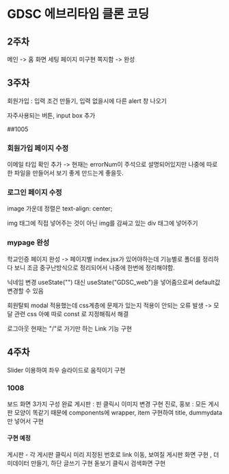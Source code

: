 # GDSC 에브리타임 클론 코딩

## 2주차
메인 -> 홈 화면 세팅 페이지 미구현
쪽지함 -> 완성


## 3주차
회원가입 : 입력 조건 만들기, 입력 없을시에 다른 alert 창 나오기

자주사용되는 버튼, input box 추가

##1005
### 회원가입 페이지 수정
이메일 타입 확인 추가 -> 현재는 errorNum이 주석으로 설명되어있지만 나중에 따로 한 파일을 만들어서 보기 좋게 만드는게 좋을듯.

### 로그인 페이지 수정

image 가운데 정렬은 text-align: center;

img 태그에 직접 넣어주는 것이 아닌 img를 감싸고 있는 div 태그에 넣어주기

### mypage 완성
학교인증 페이지 완성 -> 페이지별 index.jsx가 있어야하는데 기능별로 폴더를 정리하다 보니 조금 중구난방식으로 정리되어서 나중에 한번에 정리해야함.

닉네임 변경
useState("") 대신 useState("GDSC_web")을 넣어줌으로써 default값 변경할 수 있음

회원탈퇴
modal 적용했는데 css계층에 문제가 있는지 적용이 안되는 오류 발생 -> 모달 관련 css 아예 따로 const 로 지정해줘서 해결

로그아웃
현재는 "/"로 가기만 하는 Link 기능 구현

## 4주차
Slider 이용하여 좌우 슬라이드로 움직이기 구현

### 1008
보드 화면 3가지 구성 완료
게시판 : 핀 클릭시 이미지 변경 구현
진로, 홍보 : 모든 게시판 모양이 똑같기 때문에 components에 wrapper, item 구현하여 title, dummydata만 넣어서 구현

#### 구현 예정
게시판 - 각 게시판 클릭시 미리 지정된 번호로 link 이동, 보여질 게시판 화면 구현 , 더미데이터 만들기, 하단 글쓰기 구현
돋보기 클릭시 검색화면 구현

